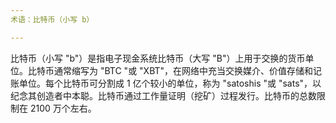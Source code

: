 ```yaml
---
术语：比特币（小写 b）

---
```

比特币（小写 "b"）是指电子现金系统比特币（大写 "B"）上用于交换的货币单位。比特币通常缩写为 "BTC "或 "XBT"，在网络中充当交换媒介、价值存储和记账单位。每个比特币可分割成 1 亿个较小的单位，称为 "satoshis "或 "sats"，以纪念其创造者中本聪。比特币通过工作量证明（挖矿）过程发行。比特币的总数限制在 2100 万个左右。
